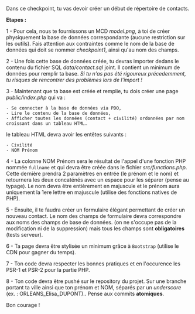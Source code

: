 Dans ce checkpoint, tu vas devoir créer un début de répertoire de contacts.

**Etapes :**

1 - Pour cela, nous te fournissons un MCD *model.png*, à toi de créer physiquement la base de données correspondante (aucune restriction sur les outils).
Fais attention aux contraintes comme le nom de la base de données qui doit se nommer *checkpoint1*, ainsi qu'au nom des champs.

2 - Une fois cette base de données créée, tu devras importer dedans le contenu du fichier SQL *data/contact.sql* joint. 
Il contient un minimum de données pour remplir ta base. *Si tu n'as pas été rigoureux précedemment, tu risques de rencontrer des problèmes lors de l'import !*

3 - Maintenant que ta base est créée et remplie, tu dois créer une page *public/index.php* qui va :

    - Se connecter à la base de données via PDO,
    - Lire le contenu de la base de données,
    - Afficher toutes les données (contact + civilité) ordonnées par nom croissant dans un tableau HTML.

le tableau HTML devra avoir les entêtes suivants : 

    - Civilité
    - NOM Prénom

4 - La colonne NOM Prénom sera le résultat de l'appel d'une fonction PHP nommée `fullname` et qui devra être créée dans le fichier *src/functions.php*. 
Cette dernière prendra 2 paramètres en entrée (le prénom et le nom) et retournera les deux concaténés avec un espace
pour les séparer (pense au typage). Le nom devra être entièrement en majuscule et le prénom aura uniquement la 1ere lettre en majuscule (utilise des fonctions natives de PHP).

5 - Ensuite, il te faudra créer un formulaire élégant permettant de créer un nouveau contact. Le nom des champs de formulaire 
devra correspondre aux noms des champs de base de données.
(on ne s'occupe pas de la modification ni de la suppression) mais tous les champs sont **obligatoires** (tests serveur).

6 - Ta page devra être stylisée un minimum grâce à `Bootstrap` (utilise le CDN pour gagner du temps).

7 - Ton code devra respecter les bonnes pratiques et en l'occurence les PSR-1 et PSR-2 pour la partie PHP.

8 - Ton code devra être pushé sur le repository du projet. Sur une branche portant ta ville ainsi que ton prénom et NOM, séparés par un *underscore* (ex. : ORLEANS_Elisa_DUPONT).. Pense aux commits **atomiques**.

Bon courage ! 
